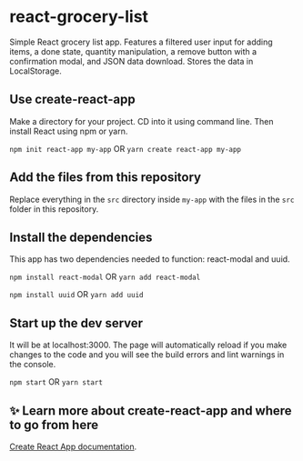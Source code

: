 # react-grocery-list
Simple React grocery list app. Features a filtered user input for adding items, a done state, quantity manipulation, a remove button with a confirmation modal, and JSON data download. Stores the data in LocalStorage.

## Use create-react-app
Make a directory for your project. CD into it using command line. Then install React using npm or yarn.

``` npm init react-app my-app ```
OR
``` yarn create react-app my-app ```

## Add the files from this repository
Replace everything in the ``src`` directory inside ``my-app`` with the files in the ``src`` folder in this repository.

## Install the dependencies
This app has two dependencies needed to function: react-modal and uuid.

``` npm install react-modal ```
OR
``` yarn add react-modal ```

``` npm install uuid ```
OR
``` yarn add uuid ```

## Start up the dev server
It will be at localhost:3000. The page will automatically reload if you make changes to the code and you will see the build errors and lint warnings in the console.

``` npm start ```
OR
``` yarn start ```

## :sparkles: Learn more about create-react-app and where to go from here
[Create React App documentation](https://facebook.github.io/create-react-app/docs/getting-started).
